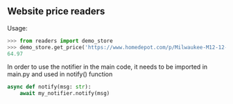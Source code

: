 ## Website price readers

Usage:
```python
>>> from readers import demo_store
>>> demo_store.get_price('https://www.homedepot.com/p/Milwaukee-M12-12-Volt-Lithium-Ion-2-0-Ah-Compact-Battery-Pack-48-11-2420/203806660')
64.97
```

In order to use the notifier in the main code, it needs to be imported in main.py and used in notify() function

```python
async def notify(msg: str):
    await my_notifier.notify(msg)
```